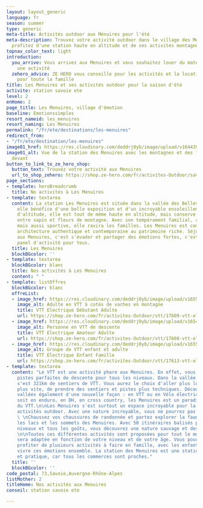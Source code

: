```yaml
---
layout: layout_generic
language: fr
season: summer
type: generic
meta-title: Activités outdoor aux Ménuires pour l'été
meta-description: Trouvez votre activité outdoor dans le village des Menuires en Savoie,
  profitez d'une station haute en altitude et de ses activités montagne.
topnav_color_text: light
introduction:
  you_arrive: Vous arrivez aux Menuires et vous souhaitez louer du matériel ou trouver
    une activité
  zehero_advice: ZE HERO vous conseille pour les activités et la location des équipements
    pour toute la famille
title: Les Menuires et ses activités outdoor pour la saison d'été
activite: station savoie ete
level: 2
enHome: 2
page_title: Les Menuires, village d'émotion
baseline: Emotionssimples
resort_nameid: les_menuires
resort_naming: Les Menuires
permalink: "/fr/ete/destinations/les-menuires"
redirect_from:
- "/fr/ete/destination/les-menuires"
image01_href: https://res.cloudinary.com/deddrj0yb/image/upload/v1644398781/website/resorts/les%20menuires/Myrtilliers_et_vue_sur_station-Vincent_LOTTENBERG-30356-1600px_bbaihi.jpg
image01_alt: Vue de la station des Menuires avec les montagnes et des fleurs de montage
  devant
button_to_link_to_ze_hero_shop:
  button_text: Trouvez votre activité aux Menuires
  url_to_shop_zehero: https://shop.ze-hero.com/fr/activites-Outdoor/savoie
page_sections:
- template: heroBreadcrumb
  title: No activités à Les Menuires
- template: textarea
  content: La station Les Menuires est située dans la vallée des Bellevilles. L'été,
    elle bénéfice d'une belle exposition et d'un incroyable ensoleillement. À 1800m
    d'altitude, elle est tout de même haute en altitude, mais conserve une belle végétation
    entre sapin et fleurs de montagne. Avec son tempérament familial, conviviale,
    mais aussi sportive, elle ravira les familles. Les Menuires est composé d'une
    architecture authentique et contemporaine au patrimoine riche. Séjourner l'été
    aux Menuires, c'est s'évader et partager des émotions fortes, c'est profiter d'un
    panel d'activité pour tous.
  title: Les Menuires
  blockBGcolor: ''
- template: textarea
  blockBGcolor: blanc
  title: Nos activités à Les Menuires
  content: " "
- template: listOffres
  blockBGcolor: blanc
  offreList:
  - image_href: https://res.cloudinary.com/deddrj0yb/image/upload/v1655108075/website/VTT%20AE/pexels-darcy-lawrey-1010546.jpg
    image_alt: Adulte en VTT à cotés de vaches en montagne
    title: VTT Electrique Débutant Adulte
    url: https://shop.ze-hero.com/fr/activites-Outdoor/vtt/17609-vtt-electrique-debutant-adulte-les-menuires-vtt-meribel-sam-jones
  - image_href: https://res.cloudinary.com/deddrj0yb/image/upload/v1654866668/website/Sames%20Jones/FB_IMG_1654680653467.jpg
    image_alt: Personne en VTT de descente
    title: VTT Electrique Amateur Adulte
    url: https://shop.ze-hero.com/fr/activites-Outdoor/vtt/17608-vtt-electrique-amateur-adulte-les-menuires-vtt-meribel-sam-jones
  - image_href: https://res.cloudinary.com/deddrj0yb/image/upload/v1655108075/website/VTT%20AE/pexels-darcy-lawrey-1010546.jpg
    image_alt: Groupe de VTT enfant et adulte
    title: VTT Electrique Enfant Famille
    url: https://shop.ze-hero.com/fr/activites-Outdoor/vtt/17613-vtt-electrique-enfant-famille-les-menuires-vtt-meribel-sam-jones
- template: textarea
  content: "Le VTT est une activité phare aux Menuires. En effet, vous trouverez des
    pistes parfaites de descente pour tous les niveaux. Dans la vallée des Bellevilles
    s'est 321km de sentiers de VTT. Vous aurez le choix d'aller plus loin, plus haut,
    plus vite, de prendre des sentiers et pistes plus techniques. Découvrez les 3
    vallées également d'une nouvelle façon : en VTT ou en Vélo électrique. Que ce
    soit en enduro, en DH, en cross country, les Menuires est un paradis pour la pratique
    du VTT.\n\nLes Menuires s'est surtout un espace incroyable pour la pratique des
    activités outdoor. Avec une nature incroyable, vous ne pourrez pas vous ennuyer.
    \ \nChaussez vos chaussures de randonnée et partez explorer la faune, la flore,
    les lacs et les sommets des Menuires. Avec 50 itinéraires balisés pour tous les
    niveaux et tous les goûts, vous découvrez une nature sauvage et des lieux magnifiques.
    \n\nToutes ces différentes activités sont proposées pour tout le monde. Chacune
    sera adaptée en fonction de votre niveau et de votre âge. Vous pourrez également
    profiter de plusieurs activités à faire en famille, avec les enfants et partir
    vivre ces émotions ensemble. La station des Menuires est une station facile d'accès
    et pratique, car tous les commerces sont proches."
  title: ''
  blockBGcolor: ''
code_postal: 73,Savoie,Auvergne-Rhône-Alpes
listMother: 2
titleHome: Nos activités aux Menuires
conseil: station savoie ete

---
```

